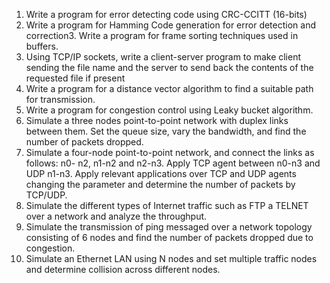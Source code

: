 1. Write a program for error detecting code using CRC-CCITT (16-bits)
2. Write a program for Hamming Code generation for error detection and correction3. Write a program for frame sorting techniques used in buffers.
4. Using TCP/IP sockets, write a client-server program to make client sending the file name and the server to send back the contents of the requested file if present
5. Write a program for a distance vector algorithm to find a suitable path for transmission.
6. Write a program for congestion control using Leaky bucket algorithm.
7. Simulate a three nodes point-to-point network with duplex links between them. Set the queue size, vary the bandwidth, and find the number of packets dropped.
8. Simulate a four-node point-to-point network, and connect the links as follows: n0- n2, n1-n2 and n2-n3. Apply TCP agent between n0-n3 and UDP n1-n3. Apply relevant applications over TCP and UDP agents changing the parameter and determine the number of packets by TCP/UDP.
9. Simulate the different types of Internet traffic such as FTP a TELNET over a network and analyze the throughput.
10. Simulate the transmission of ping messaged over a network topology consisting of 6 nodes and find the number of packets dropped due to congestion.
11. Simulate an Ethernet LAN using N nodes and set multiple traffic nodes and determine collision across different nodes. 
